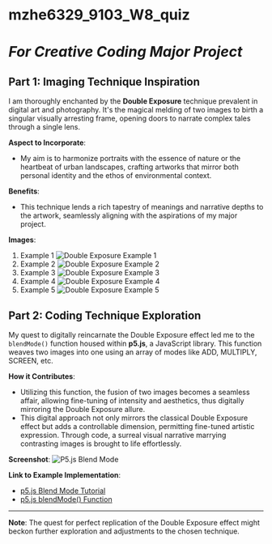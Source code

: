 # **mzhe6329_9103_W8_quiz**
# *For Creative Coding Major Project*

## Part 1: Imaging Technique Inspiration

I am thoroughly enchanted by the **Double Exposure** technique prevalent in digital art and photography. It's the magical melding of two images to birth a singular visually arresting frame, opening doors to narrate complex tales through a single lens.

**Aspect to Incorporate**: 
- My aim is to harmonize portraits with the essence of nature or the heartbeat of urban landscapes, crafting artworks that mirror both personal identity and the ethos of environmental context.

**Benefits**:
- This technique lends a rich tapestry of meanings and narrative depths to the artwork, seamlessly aligning with the aspirations of my major project.

**Images**:
1. Example 1
![Double Exposure Example 1](readmeImages/23_6554edd3-3439-40d4-8d28-e16a025202db_540x.jpg)
2. Example 2
![Double Exposure Example 2](readmeImages/double-exposure-paintings-cristian-blanxer-1.jpeg)
3. Example 3
![Double Exposure Example 3](readmeImages/double-exposure-paintings-cristian-blanxer-5.jpeg)
4. Example 4
![Double Exposure Example 4](readmeImages/double-exposure-paintings-cristian-blanxer-12.jpeg)
5. Example 5
![Double Exposure Example 5](readmeImages/double-exposure-paintings-cristian-blanxer-14.png)


## Part 2: Coding Technique Exploration

My quest to digitally reincarnate the Double Exposure effect led me to the `blendMode()` function housed within **p5.js**, a JavaScript library. This function weaves two images into one using an array of modes like ADD, MULTIPLY, SCREEN, etc.

**How it Contributes**:
- Utilizing this function, the fusion of two images becomes a seamless affair, allowing fine-tuning of intensity and aesthetics, thus digitally mirroring the Double Exposure allure.
- This digital approach not only mirrors the classical Double Exposure effect but adds a controllable dimension, permitting fine-tuned artistic expression. Through code, a surreal visual narrative marrying contrasting images is brought to life effortlessly.

**Screenshot**:
![P5.js Blend Mode](readmeImages/screenshot.png)

**Link to Example Implementation**:
- [p5.js Blend Mode Tutorial](https://p5js.org/zh-Hans/reference/#/p5/blendMode)
- [p5.js blendMode() Function](https://www.geeksforgeeks.org/p5-js-blendmode-function/)

---

**Note**: The quest for perfect replication of the Double Exposure effect might beckon further exploration and adjustments to the chosen technique.
